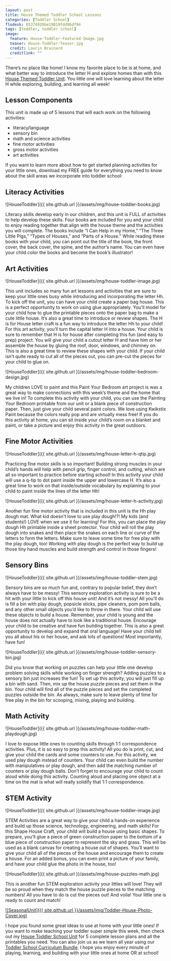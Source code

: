 ```yaml
---
layout: post
title: House Themed Toddler School Lessons
categories: [Toddler School]
flodesk: 65374920be19019fdd96d794
tags: [toddler, toddler school]
image:
  feature: House-Toddler-Featured-Image.jpg
  teaser: House-Toddler-Teaser.jpg
  credit: Laurin Brainard
  creditlink: ""
---
```

There’s no place like home! I know my favorite place to be is at home, and what better way to introduce the letter H and explore homes than with this [House Themed Toddler Unit](https://www.teacherspayteachers.com/Product/Toddler-Activities-Lesson-Plans-House-Themed-Preschool-Curriculum-Letter-H-4818455?utm_source=PB%20Blog&utm_campaign=House%20Toddler%20Text%20Link). You little one will love learning about the letter H while exploring, building, and learning all week! 

## Lesson Components 
This unit is made up of 5 lessons that will each work on the following activities:
- literacy/language 
- sensory bin 
- math and science activities 
- fine motor activities
- gross motor activities 
- art activities

If you want to learn more about how to get started planning activities for your little ones, download my FREE guide for everything you need to know about the skill areas we incorporate into toddler school:

<div id="fd-form-65374920be19019fdd96d794"></div>
<script>
  window.fd('form', {
    formId: '65374920be19019fdd96d794',
    containerEl: '#fd-form-65374920be19019fdd96d794'
  });
</script>

## Literacy Activities 

![HouseToddler]({{ site.github.url }}/assets/img/house-toddler-books.jpg)

Literacy skills develop early in our children, and this unit is FULL of activities to help develop these skills. Four books are included for you and your child to enjoy reading together that align with the house theme and the activities you will complete. The books include “I Can Help in my Home,” “The Three Little Pigs,” “Types of Houses,” and “Parts of a House.” While reading these books with your child, you can point out the title of the book, the front cover, the back cover, the spine, and the author’s name. You can even have your child color the books and become the book’s illustrator!

## Art Activities 

![HouseToddler]({{ site.github.url }}/assets/img/house-toddler-image.jpg)

This unit includes so many fun art lessons and activities that are sure to keep your little ones busy while introducing and incorporating the letter Hh. To kick off the unit, you can have your child create a paper bag house. This is a perfect opportunity to work on using glue appropriately. You’ll model for your child how to glue the printable pieces onto the paper bag to make a cute little house. It’s also a great time to introduce or review shapes.
The H is for House letter craft is a fun way to introduce the letter Hh to your child! For this art activity, you’ll turn the capital letter H into a house. Your child is sure to remember that H is for house after completing this fun (and easy to prep) project. You will give your child a cutout letter H and have him or her assemble the house by gluing the roof, door, windows, and chimney on. This is also a great time to review these shapes with your child. If your child isn’t quite ready to cut all of the pieces out, you can pre-cut the pieces for your child to glue on. 

![HouseToddler]({{ site.github.url }}/assets/img/house-toddler-bedroom-design.jpg)

My children LOVE to paint and this Paint Your Bedroom art project is was a great way to make connections with this week’s theme and the home that we live in! To complete this activity with your child, you can use the Painting Your Bedroom printable from our unit or a blank piece of construction paper. Then, just give your child several paint colors. We love using Kwikstix Paint because the colors really pop and are virtually mess free! If you do this activity at home, you can sit inside your child’s room on a blanket and paint, or take a picture and enjoy this activity in the great outdoors. 

## Fine Motor Activities 

![HouseToddler]({{ site.github.url }}/assets/img/house-letter-h-qtip.jpg)

Practicing fine motor skills is so important! Building strong muscles in your child’s hands will help with pencil grip, finger control, and cutting, which are all so important to practice before starting school! In this activity your child will use a q-tip to dot paint inside the upper and lowercase H. It’s also a great time to work on that inside/outside vocabulary by explaining to your child to paint inside the lines of the letter Hh! 

![HouseToddler]({{ site.github.url }}/assets/img/house-letter-h-activity.jpg)

Another fun fine motor activity that is included in this unit is the Hh play dough mat. What kid doesn't love to use play dough!?! My kids (and students!) LOVE when we use it for learning! For this, you can place the play dough Hh printable inside a sheet protector. Your child will roll the play dough into snakes and then place the snakes on each line or curve of the letters to form the letters. Make sure to leave some time for free play with the play dough, too! Working with play dough is the perfect way to build up those tiny hand muscles and build strength and control in those fingers! 

## Sensory Bins 

![HouseToddler]({{ site.github.url }}/assets/img/house-toddler-stem.jpg)

Sensory bins are so much fun and, contrary to popular belief, they don’t always have to be messy! This sensory exploration activity is sure to be a hit with your little to kick off this house unit! And it’s not messy! All you’ll do is fill a bin with play dough, popsicle sticks, pipe cleaners, pom pom balls, and any other small objects you’d like to throw in there. Your child will use these objects to build a house. Remember, your child is young and the house does not actually have to look like a traditional house. Encourage your child to be creative and have fun building together. This is also a great opportunity to develop and expand that oral language! Have your child tell you all about his or her house, and ask lots of questions! Most importantly, have fun!  

![HouseToddler]({{ site.github.url }}/assets/img/house-toddler-sensory-bin.jpg)

Did you know that working on puzzles can help your little one develop problem solving skills while working on finger strength? Adding puzzles to a sensory bin just increases the fun! To set up this activity, you will just fill up a bin with sand. Then, mix up the house puzzle pieces and set them in the bin. Your child will find all of the puzzle pieces and set the completed puzzles outside the bin. As always, make sure to leave plenty of time for free play in the bin for scooping, mixing, playing and building. 

## Math Activity 

![HouseToddler]({{ site.github.url }}/assets/img/house-toddler-math-playdough.jpg)

I love to expose little ones to counting skills through 1:1 correspondence activities. Plus, it is so easy to prep this activity! All you do is print, cut, and give your child the cards and some counters to use. For this activity, we used play dough instead of counters. Your child can even build the number with manipulatives or play dough, and then add the matching number of counters or play dough balls. Don’t forget to encourage your child to count aloud while doing this activity. Counting aloud and placing one object at a time on the mat is what will really solidify that 1:1 correspondence.

## STEM Activity 

![HouseToddler]({{ site.github.url }}/assets/img/house-toddler-image.jpg)

STEM Activities are a great way to give your child a hands-on experience and build up those science, technology, engineering, and math skills! For this Shape House Craft, your child will build a house using basic shapes. To prepare, you’ll glue a piece of green construction paper to the bottom of a blue piece of construction paper to represent the sky and grass. This will be used as a blank canvas for creating a house out of shapes. You’ll want to give your child all of the pieces of the house and encourage them to create a house. For an added bonus, you can even print a picture of your family, and have your child glue the photo in the house, too!  

![HouseToddler]({{ site.github.url }}/assets/img/house-puzzles-math.jpg)

This is another fun STEM exploration activity your littles will love! They will be so proud when they match the house puzzle pieces to the matching numbers! All you have to do is cut the pieces out! And voila! Your little one is ready to count and match! 

[![SeasonalUnit]({{ site.github.url }}/assets/img/Toddler-House-Photo-Cover.jpg)](https://www.teacherspayteachers.com/Product/Toddler-Activities-Lesson-Plans-House-Themed-Preschool-Curriculum-Letter-H-4818455?st=79745204511c1f7f1f393dfc47b041a2&utm_source=PB%20BLOG&utm_campaign=House%20Cover%20Image)

I hope you found some great ideas to use at home with your little ones! If you want to make teaching your toddler super simple this week, then check out my [House Toddler School Unit](https://www.teacherspayteachers.com/Product/Toddler-Activities-Lesson-Plans-House-Themed-Preschool-Curriculum-Letter-H-4818455?st=79745204511c1f7f1f393dfc47b041a2&utm_source=PB%20BLOG&utm_campaign=House%20Toddler%20Links) for 5 complete lesson plans and all the printables you need. You can also join us as we learn all year using our [Toddler School Curriculum Bundle](https://www.teacherspayteachers.com/Product/Toddler-Activities-Lesson-Plans-Tot-School-Curriculum-Homeschool-Preschool-4296281?utm_source=PB%20Blog&utm_campaign=Toddler%20Bundle%20House%20Upsell).  I hope you enjoy every minute of playing, learning, and building with your little ones at home OR at school!
